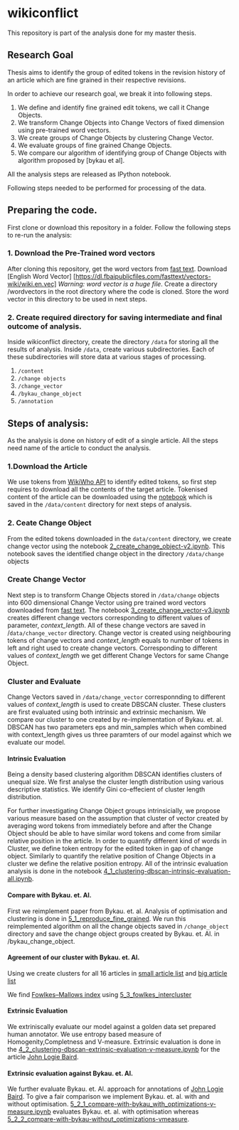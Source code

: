 # wikiconflict

This repository is part of the analysis done for my master thesis.

## Research Goal
 Thesis aims to identify the group of edited tokens in the revision history of an article which are fine grained in their respective revisions.
 
In order to achieve our research goal, we break it into following steps.

1. We define and identify fine grained edit tokens, we call it Change Objects.
2. We transform Change Objects into Change Vectors of fixed dimension using pre-trained word vectors.
3. We create groups of Change Objects by clustering Change Vector.
4. We evaluate groups of fine grained Change Objects.
5. We compare our algorithm of identifying  group of Change Objects with algorithm proposed by [bykau et al].

All the analysis steps are released as IPython notebook.

Following steps needed to be performed for processing of the data.


## Preparing the code.
First clone or download this repository in a folder.
Follow the following steps to re-run the analysis:

### 1. Download the Pre-Trained word vectors
After cloning this repository, get the word vectors from [fast text](https://github.com/facebookresearch/fastText/blob/master/docs/pretrained-vectors.md). Download [English Word Vector] [https://dl.fbaipublicfiles.com/fasttext/vectors-wiki/wiki.en.vec] *Warning: word vector is a huge file*. Create a directory /wordvectors in the root directory where the code is cloned. Store the word vector in this directory to be used in next steps.

### 2. Create required directory for saving intermediate and final outcome of analysis.

Inside wikiconflict directory, create the directory `/data` for storing all the results of analysis.
Inside `/data`, create various subdirectories. Each of these subdirectories will store data at various stages of processing. 
1. `/content`
2. `/change objects`
3. `/change_vector`
4. `/bykau_change_object`
5. `/annotation`

## Steps of analysis:
As the analysis is done on history of edit of a single article. All the steps need name of the article to conduct the analysis.

### 1.Download the Article
We use tokens from [WikiWho API](https://api.wikiwho.net/en/api/v1.0.0-beta/#/) to identify edited tokens, so first step requires to download all the contents of the target article. 
Tokenised content of the article can be downloaded using the [notebook](./notebooks/1_download_rev_content.ipynb) which is saved in the `/data/content` directory for next steps of analysis.

### 2. Ceate Change Object

From the edited tokens downloaded in the `data/content` directory, we create change vector using the notebook [2_create_change_object-v2.ipynb](./notebooks/2_create_change_object-v2.ipynb). This notebook saves the identified change object in the directory `/data/change` objects

### Create Change Vector

Next step is to transform Change Objects stored in `/data/change` objects into 600 dimensional Change Vector using pre trained word vectors downloaded from [fast text](https://github.com/facebookresearch/fastText/blob/master/docs/pretrained-vectors.md). 
The notebook [3_create_change_vector-v3.ipynb](./notebooks/[3_create_change_vector-v3.ipynb]) creates different change vectors corresponding to different values of parameter, *context_length*. All of these change vectors are saved in /`data/change_vector` directory. Change vector is created using neighbouring tokens of change vectors and *context_length* equals to number of tokens in left and right used to create change vectors. Corresponding to different values of *context_length* we get different Change Vectors for same Change Object.

### Cluster and Evaluate
Change Vectors saved in `/data/change_vector` corresponnding to different values of *context_length* is used to create DBSCAN cluster. These clusters are first evaluated using both intrinsic and extrinsic mechanism. We compare our cluster to one created by re-implementation of Bykau. et. al. DBSCAN has two parameters eps and min_samples which when combined with context_length gives us three paramters of our model against which we evaluate our model.



#### Intrinsic Evaluation
 
Being a density based clustering algorithm DBSCAN identifies clusters of unequal size. We first analyse the cluster length distribution using various descriptive statistics. We identify Gini co-effecient of cluster length distribution.

For further investigating Change Object groups intrinsicially, we propose various measure based on the assumption that cluster of vector created by averaging word tokens from immediately before and after the Change Object should be able to have similar word tokens and come from similar relative position in the article.  In order to quantify different kind of words in Cluster, we define token entropy for the edited token in gap of change object. Similarly to quantify the relative position of Change Objects in a cluster we define the relative position entropy. All of the intrinsic evaluation analysis is done in the notebook [4_1_clustering-dbscan-intrinsic-evaluation-all.ipynb](./notebooks/4_1_clustering-dbscan-intrinsic-evaluation-all.ipynb). 


#### Compare with Bykau. et. Al.

First we reimplement paper from Bykau. et. al. Analysis of optimisation and clustering is done in  [5_1_reproduce_fine_grained](./notebooks/5_1_reproduce_fine_grained.ipynb). We run this reimplemented algorithm on all the change objects saved in `/change_object` directory and save the change object groups created by Bykau. et. Al. in /bykau_change_object.
####  Agreement of our cluster with Bykau. et. Al.
Using we create clusters for all 16 articles in [small article list](https://github.com/acifer/wikiconflict/blob/master/conflicted_article.csv) and [big article list](https://github.com/acifer/wikiconflict/blob/master/conflicted_article-big.csv)

We find [Fowlkes–Mallows index](https://en.wikipedia.org/wiki/Fowlkes–Mallows_index) using [5_3_fowlkes_intercluster](./notebooks/5_3_fowlkes_intercluster.ipynb)


#### Extrinsic Evaluation

We extriniscally evaluate our model against a golden data set prepared human annotator. We use entropy based measure of Homogenity,Completness and V-measure. Extrinsic evaluation is done in the [4_2_clustering-dbscan-extrinsic-evaluation-v-measure.ipynb](./notebooks/4_2_clustering-dbscan-extrinsic-evaluation-v-measure.ipynb) for the article [John Logie Baird](https://en.wikipedia.org/wiki/John_Logie_Baird).

#### Extrinsic evaluation against Bykau. et. Al.
 
 We further evaluate Bykau. et. Al. approach for annotations of  [John Logie Baird](https://en.wikipedia.org/wiki/John_Logie_Baird). To give a fair comparison we implement Bykau. et. al. with and without optimisation. [5_2_1_compare-with-bykau_with_optimizations-v-measure.ipynb](./notebooks//5_2_1_compare-with-bykau_with_optimizations-v-measure.ipynb) evaluates Bykau. et. al. with optimisation whereas [5_2_2_compare-with-bykau-without_optimizations-vmeasure](./notebooks/5_2_2_compare-with-bykau-without_optimizations-vmeasure.ipynb).
